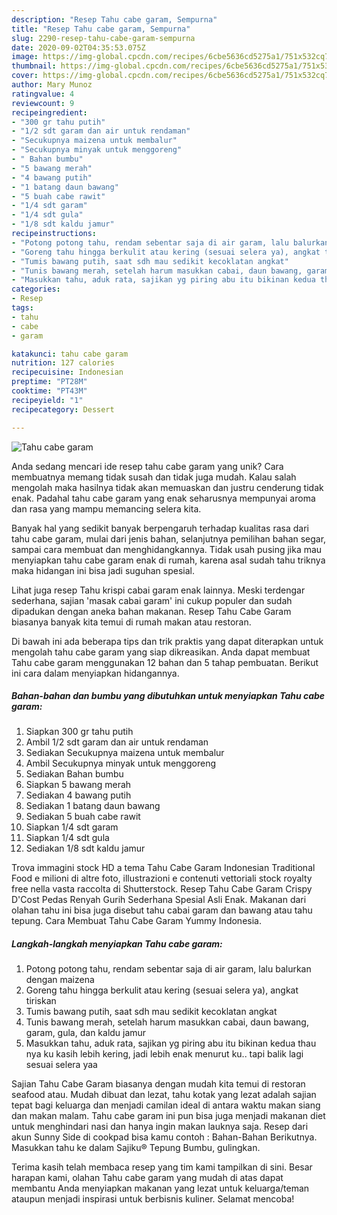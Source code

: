 ```yaml
---
description: "Resep Tahu cabe garam, Sempurna"
title: "Resep Tahu cabe garam, Sempurna"
slug: 2290-resep-tahu-cabe-garam-sempurna
date: 2020-09-02T04:35:53.075Z
image: https://img-global.cpcdn.com/recipes/6cbe5636cd5275a1/751x532cq70/tahu-cabe-garam-foto-resep-utama.jpg
thumbnail: https://img-global.cpcdn.com/recipes/6cbe5636cd5275a1/751x532cq70/tahu-cabe-garam-foto-resep-utama.jpg
cover: https://img-global.cpcdn.com/recipes/6cbe5636cd5275a1/751x532cq70/tahu-cabe-garam-foto-resep-utama.jpg
author: Mary Munoz
ratingvalue: 4
reviewcount: 9
recipeingredient:
- "300 gr tahu putih"
- "1/2 sdt garam dan air untuk rendaman"
- "Secukupnya maizena untuk membalur"
- "Secukupnya minyak untuk menggoreng"
- " Bahan bumbu"
- "5 bawang merah"
- "4 bawang putih"
- "1 batang daun bawang"
- "5 buah cabe rawit"
- "1/4 sdt garam"
- "1/4 sdt gula"
- "1/8 sdt kaldu jamur"
recipeinstructions:
- "Potong potong tahu, rendam sebentar saja di air garam, lalu balurkan dengan maizena"
- "Goreng tahu hingga berkulit atau kering (sesuai selera ya), angkat tiriskan"
- "Tumis bawang putih, saat sdh mau sedikit kecoklatan angkat"
- "Tunis bawang merah, setelah harum masukkan cabai, daun bawang, garam, gula, dan kaldu jamur"
- "Masukkan tahu, aduk rata, sajikan yg piring abu itu bikinan kedua thau nya ku kasih lebih kering, jadi lebih enak menurut ku.. tapi balik lagi sesuai selera yaa"
categories:
- Resep
tags:
- tahu
- cabe
- garam

katakunci: tahu cabe garam 
nutrition: 127 calories
recipecuisine: Indonesian
preptime: "PT28M"
cooktime: "PT43M"
recipeyield: "1"
recipecategory: Dessert

---
```



![Tahu cabe garam](https://img-global.cpcdn.com/recipes/6cbe5636cd5275a1/751x532cq70/tahu-cabe-garam-foto-resep-utama.jpg)

Anda sedang mencari ide resep tahu cabe garam yang unik? Cara membuatnya memang tidak susah dan tidak juga mudah. Kalau salah mengolah maka hasilnya tidak akan memuaskan dan justru cenderung tidak enak. Padahal tahu cabe garam yang enak seharusnya mempunyai aroma dan rasa yang mampu memancing selera kita.

Banyak hal yang sedikit banyak berpengaruh terhadap kualitas rasa dari tahu cabe garam, mulai dari jenis bahan, selanjutnya pemilihan bahan segar, sampai cara membuat dan menghidangkannya. Tidak usah pusing jika mau menyiapkan tahu cabe garam enak di rumah, karena asal sudah tahu triknya maka hidangan ini bisa jadi suguhan spesial.

Lihat juga resep Tahu krispi cabai garam enak lainnya. Meski terdengar sederhana, sajian &#39;masak cabai garam&#39; ini cukup populer dan sudah dipadukan dengan aneka bahan makanan. Resep Tahu Cabe Garam biasanya banyak kita temui di rumah makan atau restoran.


Di bawah ini ada beberapa tips dan trik praktis yang dapat diterapkan untuk mengolah tahu cabe garam yang siap dikreasikan. Anda dapat membuat Tahu cabe garam menggunakan 12 bahan dan 5 tahap pembuatan. Berikut ini cara dalam menyiapkan hidangannya.

<!--inarticleads1-->

##### Bahan-bahan dan bumbu yang dibutuhkan untuk menyiapkan Tahu cabe garam:

1. Siapkan 300 gr tahu putih
1. Ambil 1/2 sdt garam dan air untuk rendaman
1. Sediakan Secukupnya maizena untuk membalur
1. Ambil Secukupnya minyak untuk menggoreng
1. Sediakan  Bahan bumbu
1. Siapkan 5 bawang merah
1. Sediakan 4 bawang putih
1. Sediakan 1 batang daun bawang
1. Sediakan 5 buah cabe rawit
1. Siapkan 1/4 sdt garam
1. Siapkan 1/4 sdt gula
1. Sediakan 1/8 sdt kaldu jamur


Trova immagini stock HD a tema Tahu Cabe Garam Indonesian Traditional Food e milioni di altre foto, illustrazioni e contenuti vettoriali stock royalty free nella vasta raccolta di Shutterstock. Resep Tahu Cabe Garam Crispy D&#39;Cost Pedas Renyah Gurih Sederhana Spesial Asli Enak. Makanan dari olahan tahu ini bisa juga disebut tahu cabai garam dan bawang atau tahu tepung. Cara Membuat Tahu Cabe Garam Yummy Indonesia. 

<!--inarticleads2-->

##### Langkah-langkah menyiapkan Tahu cabe garam:

1. Potong potong tahu, rendam sebentar saja di air garam, lalu balurkan dengan maizena
1. Goreng tahu hingga berkulit atau kering (sesuai selera ya), angkat tiriskan
1. Tumis bawang putih, saat sdh mau sedikit kecoklatan angkat
1. Tunis bawang merah, setelah harum masukkan cabai, daun bawang, garam, gula, dan kaldu jamur
1. Masukkan tahu, aduk rata, sajikan yg piring abu itu bikinan kedua thau nya ku kasih lebih kering, jadi lebih enak menurut ku.. tapi balik lagi sesuai selera yaa


Sajian Tahu Cabe Garam biasanya dengan mudah kita temui di restoran seafood atau. Mudah dibuat dan lezat, tahu kotak yang lezat adalah sajian tepat bagi keluarga dan menjadi camilan ideal di antara waktu makan siang dan makan malam. Tahu cabe garam ini pun bisa juga menjadi makanan diet untuk menghindari nasi dan hanya ingin makan lauknya saja. Resep dari akun Sunny Side di cookpad bisa kamu contoh : Bahan-Bahan  Berikutnya. Masukkan tahu ke dalam Sajiku® Tepung Bumbu, gulingkan. 

Terima kasih telah membaca resep yang tim kami tampilkan di sini. Besar harapan kami, olahan Tahu cabe garam yang mudah di atas dapat membantu Anda menyiapkan makanan yang lezat untuk keluarga/teman ataupun menjadi inspirasi untuk berbisnis kuliner. Selamat mencoba!
